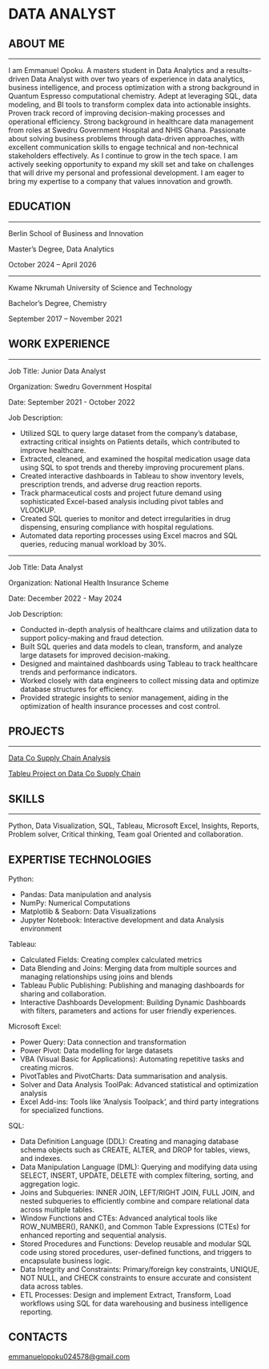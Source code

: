# DATA ANALYST

## ABOUT ME 
--------------
I am Emmanuel Opoku.  A masters student in Data Analytics and a results-driven Data Analyst with over two years of experience in data analytics, business intelligence, and process optimization with a strong background in Quantum Espresso computational chemistry. Adept at leveraging SQL, data modeling, and BI tools to transform complex data into actionable insights. Proven track record of improving decision-making processes and operational efficiency. Strong background in healthcare data management from roles at Swedru Government Hospital and NHIS Ghana. Passionate about solving business problems through data-driven approaches, with excellent communication skills to engage technical and non-technical stakeholders effectively.
As I continue to grow in the tech space. I am actively seeking opportunity to expand my skill set and take on challenges that will drive my personal and professional development. I am eager to bring my expertise to a company that values innovation and growth. 

## EDUCATION
----------------
Berlin School of Business and Innovation

Master’s Degree, Data Analytics

October 2024 – April 2026

-------
Kwame Nkrumah University of Science and Technology

Bachelor’s Degree, Chemistry

September 2017 – November 2021

## WORK EXPERIENCE 
-----------------
Job Title: Junior Data Analyst

Organization: Swedru Government Hospital

Date: September 2021 - October 2022

Job Description: 
-	Utilized SQL to query large dataset from the company’s database, extracting critical insights on Patients details, which contributed to improve healthcare.
-	Extracted, cleaned, and examined the hospital medication usage data using SQL to spot trends and thereby improving procurement plans.
-	Created interactive dashboards in Tableau to show inventory levels, prescription trends, and adverse drug reaction reports.
-	Track pharmaceutical costs and project future demand using sophisticated Excel-based analysis including pivot tables and VLOOKUP.
-	Created SQL queries to monitor and detect irregularities in drug dispensing, ensuring compliance with hospital regulations.
-	Automated data reporting processes using Excel macros and SQL queries, reducing manual workload by 30%.
-----------------
Job Title: Data Analyst

Organization: National Health Insurance Scheme

Date: December 2022 - May 2024

Job Description: 
-	Conducted in-depth analysis of healthcare claims and utilization data to support policy-making and fraud detection.
-	Built SQL queries and data models to clean, transform, and analyze large datasets for improved decision-making.
-	Designed and maintained dashboards using Tableau to track healthcare trends and performance indicators.
-	Worked closely with data engineers to collect missing data and optimize database structures for efficiency.
-	Provided strategic insights to senior management, aiding in the optimization of health insurance processes and cost control.

## PROJECTS
----------------

[Data Co Supply Chain Analysis](https://opoku370.github.io/ )

[Tableu Project on Data Co Supply Chain](https://public.tableau.com/app/profile/emmanuel.opoku3814/viz/SupplyChainTableauDashboard/SalesDashboard?publish=yes )


## SKILLS
------------

Python, Data Visualization, SQL, Tableau, Microsoft Excel, Insights, Reports, Problem solver, Critical thinking, Team goal Oriented and collaboration.

EXPERTISE TECHNOLOGIES
--------------

Python:
-	Pandas: Data manipulation and analysis
-	NumPy: Numerical Computations
-	Matplotlib & Seaborn: Data Visualizations
-	Jupyter Notebook: Interactive development and data Analysis environment

Tableau:

-	Calculated Fields: Creating complex calculated metrics
-	Data Blending and Joins: Merging data from multiple sources and managing relationships using joins and blends
-	Tableau Public Publishing: Publishing and managing dashboards for sharing and collaboration.
-	Interactive Dashboards Development: Building Dynamic Dashboards with filters, parameters and actions for user friendly experiences.

Microsoft Excel:

-	Power Query: Data connection and transformation
-	Power Pivot: Data modelling for large datasets
-	VBA (Visual Basic for Applications): Automating repetitive tasks and creating micros.
-	PivotTables and PivotCharts: Data summarisation and analysis.
-	Solver and Data Analysis ToolPak: Advanced statistical and optimization analysis
-	Excel Add-ins: Tools like ‘Analysis Toolpack‘, and third party integrations for specialized functions.

SQL: 

-	Data Definition Language (DDL):
Creating and managing database schema objects such as CREATE, ALTER, and DROP for tables, views, and indexes.
-	Data Manipulation Language (DML):
Querying and modifying data using SELECT, INSERT, UPDATE, DELETE with complex filtering, sorting, and aggregation logic.
-	Joins and Subqueries:
INNER JOIN, LEFT/RIGHT JOIN, FULL JOIN, and nested subqueries to efficiently combine and compare relational data across multiple tables.
-	Window Functions and CTEs:
Advanced analytical tools like ROW_NUMBER(), RANK(), and Common Table Expressions (CTEs) for enhanced reporting and sequential analysis.
-	Stored Procedures and Functions:
Develop reusable and modular SQL code using stored procedures, user-defined functions, and triggers to encapsulate business logic.
-	Data Integrity and Constraints:
Primary/foreign key constraints, UNIQUE, NOT NULL, and CHECK constraints to ensure accurate and consistent data across tables.
-	ETL Processes:
Design and implement Extract, Transform, Load workflows using SQL for data warehousing and business intelligence reporting.

CONTACTS
-----------------
emmanuelopoku024578@gmail.com














